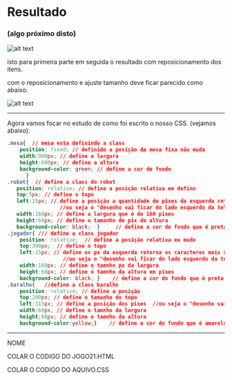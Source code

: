 # Resultado
### (algo próximo disto)

![alt text](image.png)

isto para primeira parte em seguida o resultado com reposicionamento dos itens.

com o reposicionamento e ajuste tamanho  deve ficar parecido como abaixo:

![alt text](image-1.png)

<hr>

Agora vamos focar no estudo de como foi escrito o nosso CSS. (vejamos abaixo):

``` css
.mesa{  // mesa esta definindo a class
    position: fixed; // definido a posição da mesa fixa não muda
    width:900px; // define a largura 
    height:600px; // define a altura
    background-color: green; // define a cor de fundo
      }
.robot{  // define a class do robot
   position: relative; // define a posição relativa em defino
   top:5px; // define o topo
   left:15px; // define a posição a quantidade de pixes da esquerda retorna os caracteres mais à esquerda
                 //ou seja o "desenho vai ficar do lado esquerdo da tela 
   width:160px; // define a largura que é de 160 pixes
   height:60px; // define o tamanho de pix da altura
   background-color: black;  }     // define a cor de fundo que é preta  
.jogador{ /// define a class jogador
    position: relative;  // define a posição relativa eu mudo 
    top:390px;  // define o topo
    left:15px; // define os px da esquerda retorna os caracteres mais à esquerda
                  //ou seja o "desenho vai ficar do lado esquerdo da tela 
    width:160px; // define o tamnho px da largura
    height:60px; // define o tamnho da altura em pixes
    background-color: black; }    // define a cor do fundo que é preta 
.baralho{   //define a class baralho 
    position: relative; // define a posição
    top:200px; // define o tamanho do topo
    left:315px; // define a posição dos pixes  //ou seja o "desenho vai ficar do lado esquerdo da tela 
    width:60px; // define o tamnho da largura 
    height:80px; // define o tamnho da altura 
    background-color:yellow;}    // define a cor do fundo que é amarelo 
``` 
<hr>
NOME

COLAR O CODIGO DO JOGO21.HTML


COLAR O CODIGO DO AQUIVO.CSS


